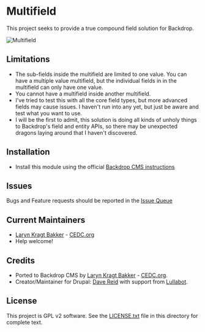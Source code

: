 # Multifield

This project seeks to provide a true compound field solution for Backdrop.

![Multifield](https://github.com/backdrop-contrib/multifield/blob/1.x-1.x/images/multifield-screenshot.png "Multifield")

## Limitations

 - The sub-fields inside the multifield are limited to one value. You can have a multiple value multifield, but the individual fields in in the multifield can only have one value.
 - You cannot have a multifield inside another multifield.
 - I've tried to test this with all the core field types, but more advanced fields may cause issues. I haven't run into any yet, but just be aware and test what you want to use.
 - I will be the first to admit, this solution is doing all kinds of unholy things to Backdrop's field and entity APIs, so there may be unexpected dragons laying around that I haven't discovered.

## Installation

 - Install this module using the official 
  [Backdrop CMS instructions](https://backdropcms.org/guide/modules)

## Issues

Bugs and Feature requests should be reported in the 
[Issue Queue](https://github.com/backdrop-contrib/multifield/issues)

## Current Maintainers

 - [Laryn Kragt Bakker](https://github.com/laryn) - [CEDC.org](https://cedc.org)
 - Help welcome!

## Credits

- Ported to Backdrop CMS by [Laryn Kragt Bakker](https://github.com/laryn) - [CEDC.org](https://cedc.org).
- Creator/Maintainer for Drupal: [Dave Reid](https://www.drupal.org/u/dave-reid) with support from [Lullabot](https://www.lullabot.com/).

## License

This project is GPL v2 software. See the [LICENSE.txt](https://github.com/backdrop-contrib/multifield/blob/1.x-1.x/LICENSE.txt) 
file in this directory for complete text.
